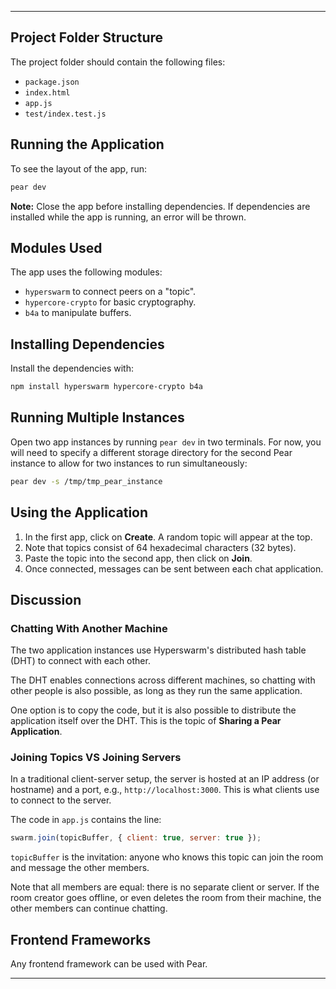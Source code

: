 
---

## Project Folder Structure

The project folder should contain the following files:

- `package.json`
- `index.html`
- `app.js`
- `test/index.test.js`

## Running the Application

To see the layout of the app, run:

```bash
pear dev
```

**Note:** Close the app before installing dependencies. If dependencies are installed while the app is running, an error will be thrown.

## Modules Used

The app uses the following modules:

- `hyperswarm` to connect peers on a "topic".
- `hypercore-crypto` for basic cryptography.
- `b4a` to manipulate buffers.

## Installing Dependencies

Install the dependencies with:

```bash
npm install hyperswarm hypercore-crypto b4a
```

## Running Multiple Instances

Open two app instances by running `pear dev` in two terminals. For now, you will need to specify a different storage directory for the second Pear instance to allow for two instances to run simultaneously:

```bash
pear dev -s /tmp/tmp_pear_instance
```

## Using the Application

1. In the first app, click on **Create**. A random topic will appear at the top.
2. Note that topics consist of 64 hexadecimal characters (32 bytes).
3. Paste the topic into the second app, then click on **Join**.
4. Once connected, messages can be sent between each chat application.

## Discussion

### Chatting With Another Machine

The two application instances use Hyperswarm's distributed hash table (DHT) to connect with each other.

The DHT enables connections across different machines, so chatting with other people is also possible, as long as they run the same application.

One option is to copy the code, but it is also possible to distribute the application itself over the DHT. This is the topic of **Sharing a Pear Application**.

### Joining Topics VS Joining Servers

In a traditional client-server setup, the server is hosted at an IP address (or hostname) and a port, e.g., `http://localhost:3000`. This is what clients use to connect to the server.

The code in `app.js` contains the line:

```javascript
swarm.join(topicBuffer, { client: true, server: true });
```

`topicBuffer` is the invitation: anyone who knows this topic can join the room and message the other members.

Note that all members are equal: there is no separate client or server. If the room creator goes offline, or even deletes the room from their machine, the other members can continue chatting.

## Frontend Frameworks

Any frontend framework can be used with Pear.

---
